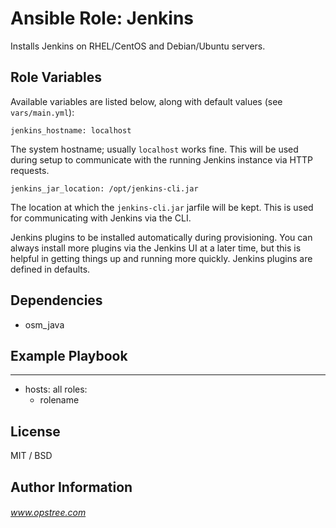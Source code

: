 #  Ansible Role: Jenkins

Installs Jenkins on RHEL/CentOS and Debian/Ubuntu servers.

## Role Variables

Available variables are listed below, along with default values (see `vars/main.yml`):

    jenkins_hostname: localhost

The system hostname; usually `localhost` works fine. This will be used during setup to communicate with the running Jenkins instance via HTTP requests.

    jenkins_jar_location: /opt/jenkins-cli.jar
    
The location at which the `jenkins-cli.jar` jarfile will be kept. This is used for communicating with Jenkins via the CLI.

Jenkins plugins to be installed automatically during provisioning. You can always install more plugins via the Jenkins UI at a later time, but this is helpful in getting things up and running more quickly.
Jenkins plugins are defined in defaults.

## Dependencies

  - osm_java
  
## Example Playbook

---
- hosts: all
  roles:
    - rolename
    
  
## License

MIT / BSD

## Author Information

###### www.opstree.com

